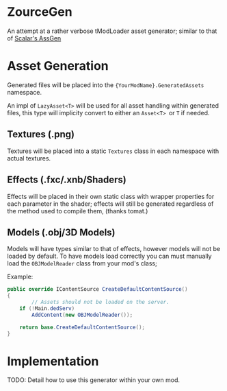 # ZourceGen 

An attempt at a rather verbose tModLoader asset generator; similar to that of [Scalar's AssGen](https://github.com/ScalarVector1/AssGen/)

# Asset Generation

Generated files will be placed into the `{YourModName}.GeneratedAssets` namespace.

An impl of `LazyAsset<T>` will be used for all asset handling within generated files, this type will implicity convert to either an `Asset<T> `or `T` if needed.

## Textures (.png)

Textures will be placed into a static `Textures` class in each namespace with actual textures.

## Effects (.fxc/.xnb/Shaders)

Effects will be placed in their own static class with wrapper properties for each parameter in the shader; effects will still be generated regardless of the method used to compile them, (thanks tomat.)

## Models (.obj/3D Models)

Models will have types similar to that of effects, however models will not be loaded by default.
To have models load correctly you can must manually load the `OBJModelReader` class from your mod's class;

Example:
```cs
public override IContentSource CreateDefaultContentSource()
{
        // Assets should not be loaded on the server.
    if (!Main.dedServ)
        AddContent(new OBJModelReader());

    return base.CreateDefaultContentSource();
}
```

# Implementation

TODO: Detail how to use this generator within your own mod.
